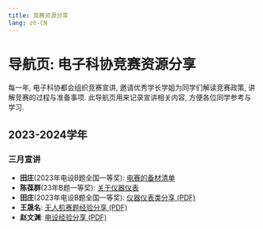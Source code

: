 ```yaml
---
title: 竞赛资源分享
lang: zh-CN
---
```


# 导航页: 电子科协竞赛资源分享

每一年, 电子科协都会组织竞赛宣讲, 邀请优秀学长学姐为同学们解读竞赛政策, 讲解竞赛的过程与准备事项. 此导航页用来记录宣讲相关内容, 方便各位同学参考与学习.

## 2023-2024学年

### 三月宣讲

- **田庄**(2023年电设B题全国一等奖): [电赛的备材清单](2324/清单.md)
- **陈葆群**(23年B题一等奖): [关于仪器仪表](./2324/仪器仪表.md)
- **田庄**(2023年电设B题全国一等奖): [仪器仪表类分享 (PDF)](../public/仪器仪表-田庄.pdf)
- **王晟名**: [无人机赛题经验分享 (PDF)](../public/电设分享_无人机.pdf)
- **赵文渊**: [电设经验分享 (PDF)](../public/赵文渊电赛经验分享.pdf)